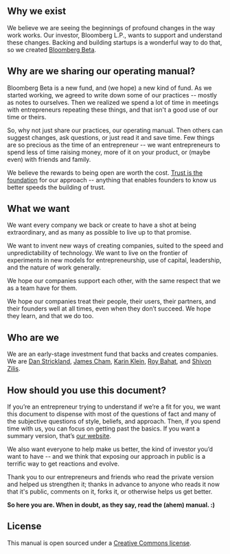 ## Why we exist

We believe we are seeing the beginnings of profound changes in the way work works. Our investor, Bloomberg L.P., wants to support and understand these changes. Backing and building startups is a wonderful way to do that, so we created [Bloomberg Beta](http://www.bloombergbeta.com).

## Why are we sharing our operating manual?

Bloomberg Beta is a new fund, and (we hope) a new kind of fund. As we started working, we agreed to write down some of our practices -- mostly as notes to ourselves. Then we realized we spend a lot of time in meetings with entrepreneurs repeating these things, and that isn't a good use of our time or theirs.

So, why not just share our practices, our operating manual. Then others can suggest changes, ask questions, or just read it and save time. Few things are so precious as the time of an entrepreneur -- we want entrepreneurs to spend less of time raising money, more of it on your product, or (maybe even) with friends and family.

We believe the rewards to being open are worth the cost. [Trust is the foundation](http://also.roybahat.com/post/91847335194/the-trust-thing) for our approach -- anything that enables founders to know us better speeds the building of trust.

## What we want

We want every company we back or create to have a shot at being extraordinary, and as many as possible to live up to that promise. 

We want to invent new ways of creating companies, suited to the speed and unpredictability of technology. We want to live on the frontier of experiments in new models for entrepreneurship, use of capital, leadership, and the nature of work generally.

We hope our companies support each other, with the same respect that we as a team have for them.

We hope our companies treat their people, their users, their partners, and their founders well at all times, even when they don’t succeed. We hope they learn, and that we do too.

## Who are we

We are an early-stage investment fund that backs and creates companies. We are [Dan Strickland](http://twitter.com/strickland_dan), [James Cham](http://twitter.com/jamescham), [Karin Klein](http://twitter.com/karinklein), [Roy Bahat](http://twitter.com/roybahat), and [Shivon Zilis](http://twitter.com/shivon).

## How should you use this document?

If you’re an entrepreneur trying to understand if we’re a fit for you, we want this document to dispense with most of the questions of fact and many of the subjective questions of style, beliefs, and approach. Then, if you spend time with us, you can focus on getting past the basics. If you want a summary version, that’s [our website](http://bloombergbeta.com).

We also want everyone to help make us better, the kind of investor you’d want to have -- and we think that exposing our approach in public is a terrific way to get reactions and evolve.

Thank you to our entrepreneurs and friends who read the private version and helped us strengthen it; thanks in advance to anyone who reads it now that it's public, comments on it, forks it, or otherwise helps us get better.

**So here you are. When in doubt, as they say, read the (ahem) manual. :)**

## License

This manual is open sourced under a [Creative Commons license](http://creativecommons.org/licenses/by/3.0/deed.en_US]).
